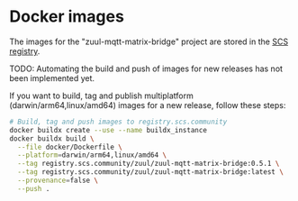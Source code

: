 # Docker images

The images for the "zuul-mqtt-matrix-bridge" project are stored in the [SCS registry](https://registry.scs.community/zuul). 

TODO: Automating the build and push of images for new releases has not been implemented yet.

If you want to build, tag and publish multiplatform (darwin/arm64,linux/amd64) images for a new release, follow these steps:

```bash
# Build, tag and push images to registry.scs.community
docker buildx create --use --name buildx_instance
docker buildx build \
  --file docker/Dockerfile \
  --platform=darwin/arm64,linux/amd64 \
  --tag registry.scs.community/zuul/zuul-mqtt-matrix-bridge:0.5.1 \
  --tag registry.scs.community/zuul/zuul-mqtt-matrix-bridge:latest \
  --provenance=false \
  --push .
```
